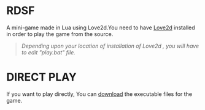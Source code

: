 RDSF
====
A mini-game made in Lua using Love2d.You need to have [Love2d](https://love2d.org/) installed in order to play the game from the source.
> *Depending upon your location of installation of Love2d , you will have to edit "play.bat" file.*

DIRECT PLAY
===========
If you want to play directly, You can [download](https://drive.google.com/file/d/0B3CLAPszCZWiVi1sN0Z3Z0Z6WHM/edit?usp=sharing) the executable files for the game. 



